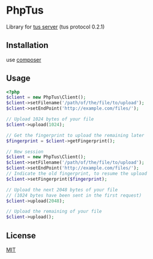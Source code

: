 PhpTus
======

Library for [tus server](http://www.tus.io/) (tus protocol 0.2.1)

Installation
------------

use [composer](http://getcomposer.org/)

Usage
-----

```php
<?php
$client = new PhpTus\Client();
$client->setFilename('/path/of/the/file/to/upload');
$client->setEndPoint('http://example.com/files/');

// Upload 1024 bytes of your file
$client->upload(1024);

// Get the fingerprint to upload the remaining later
$fingerprint = $client->getFingerprint();

// New session
$client = new PhpTus\Client();
$client->setFilename('/path/of/the/file/to/upload');
$client->setEndPoint('http://example.com/files/');
// Indicate the old fingerprint, to resume the upload
$client->setFingerprint($fingerprint);

// Upload the next 2048 bytes of your file 
// (1024 bytes have been sent in the first request)
$client->upload(2048);

// Upload the remaining of your file
$client->upload();
```

License
-------

[MIT](http://opensource.org/licenses/MIT)